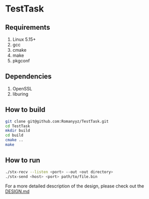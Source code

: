 # TestTask
## Requirements
1. Linux 5.15+
2. gcc
3. cmake
4. make
5. pkgconf
## Dependencies
1. OpenSSL
2. liburing
## How to build
```bash
git clone git@github.com:Romanyyz/TestTask.git
cd TestTask
mkdir build
cd build
cmake ..
make
```
## How to run
```bash
./stx-recv --listen <port> --out <out directory>
./stx-send <host> <port> path/to/file.bin
```
For a more detailed description of the design, please check out the [DESIGN.md](DESIGN.md)
